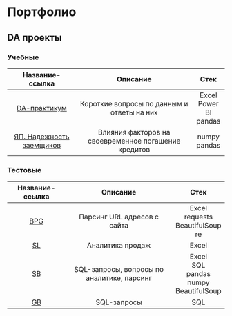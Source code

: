 # Портфолио
## DA проекты
### Учебные

|Название-ссылка|Описание|Стек|
|:-:|:-:|:-:|
|[DA-практикум](https://github.com/mikhailov-v-a/portfolio/tree/main/da_projects/edu/da_workshop)|Короткие вопросы по данным и ответы на них|Excel</br>Power BI</br>pandas</br>|
|[ЯП. Надежность заемщиков](https://github.com/mikhailov-v-a/portfolio/tree/main/da_projects/edu/credit_scoring)|Влияния факторов на своевременное погашение кредитов|numpy</br>pandas</br>|

### Тестовые
|Название-ссылка|Описание|Стек|
|:-:|:-:|:-:|
|[BPG](https://github.com/mikhailov-v-a/portfolio/tree/main/da_projects/test/bpg)|Парсинг URL адресов с сайта|Excel</br>requests</br>BeautifulSoup</br>re|
|[SL](https://github.com/mikhailov-v-a/portfolio/tree/main/da_projects/test/sl)|Аналитика продаж|Excel|
|[SB](https://github.com/mikhailov-v-a/portfolio/tree/main/da_projects/test/sb)|SQL-запросы, вопросы по аналитике, парсинг|Excel</br>SQL</br>pandas</br>numpy</br>BeautifulSoup|
|[GB](https://github.com/mikhailov-v-a/portfolio/tree/main/da_projects/test/gb)|SQL-запросы|SQL</br>|